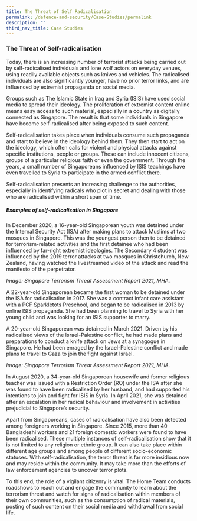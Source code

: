 ```yaml
---
title: The Threat of Self Radicalisation
permalink: /defence-and-security/Case-Studies/permalink
description: ""
third_nav_title: Case Studies
---
```

### The Threat of Self-radicalisation

Today, there is an increasing number of terrorist attacks being carried out by self-radicalised individuals and lone wolf actors on everyday venues, using readily available objects such as knives and vehicles. The radicalised individuals are also significantly younger, have no prior terror links, and are influenced by extremist propaganda on social media. 

Groups such as The Islamic State in Iraq and Syria (ISIS) have used social media to spread their ideology. The proliferation of extremist content online means easy access to such material, especially in a country as digitally connected as Singapore. The result is that some individuals in Singapore have become self-radicalised after being exposed to such content.

Self-radicalisation takes place when individuals consume such propaganda and start to believe in the ideology behind them. They then start to act on the ideology, which often calls for violent and physical attacks against specific institutions, people or groups. These can include innocent citizens, groups of a particular religious faith or even the government. Through the years, a small number of Singaporeans influenced by ISIS teachings have even travelled to Syria to participate in the armed conflict there.

Self-radicalisation presents an increasing challenge to the authorities, especially in identifying radicals who plot in secret and dealing with those who are radicalised within a short span of time.

##### Examples of self-radicalisation in Singapore

In December 2020, a 16-year-old Singaporean youth was detained under the Internal Security Act (ISA) after making plans to attack Muslims at two mosques in Singapore. This was the youngest person then to be detained for terrorism-related activities and the first detainee who had been influenced by far-right extremist ideologies. The Secondary 4 student was influenced by the 2019 terror attacks at two mosques in Christchurch, New Zealand, having watched the livestreamed video of the attack and read the manifesto of the perpetrator. 


*Image: Singapore Terrorism Threat Assessment Report 2021, MHA.*

A 22-year-old Singaporean became the first woman to be detained under the ISA for radicalisation in 2017. She was a contract infant care assistant with a PCF Sparkletots Preschool, and began to be radicalised in 2013 by online ISIS propaganda. She had been planning to travel to Syria with her young child and was looking for an ISIS supporter to marry.

A 20-year-old Singaporean was detained in March 2021. Driven by his radicalised views of the Israel-Palestine conflict, he had made plans and preparations to conduct a knife attack on Jews at a synagogue in Singapore. He had been enraged by the Israel-Palestine conflict and made plans to travel to Gaza to join the fight against Israel.


*Image: Singapore Terrorism Threat Assessment Report 2021, MHA.*

In August 2020, a 34-year-old Singaporean housewife and former religious teacher was issued with a Restriction Order (RO) under the ISA after she was found to have been radicalised by her husband, and had supported his intentions to join and fight for ISIS in Syria. In April 2021, she was detained after an escalation in her radical behaviour and involvement in activities prejudicial to Singapore’s security.

Apart from Singaporeans, cases of radicalisation have also been detected among foreigners working in Singapore. Since 2015, more than 40 Bangladeshi workers and 21 foreign domestic workers were found to have been radicalised.
These multiple instances of self-radicalisation show that it is not limited to any religion or ethnic group. It can also take place within different age groups and among people of different socio-economic statuses. With self-radicalisation, the terror threat is far more insidious now and may reside within the community. It may take more than the efforts of law enforcement agencies to uncover terror plots. 

To this end, the role of a vigilant citizenry is vital. The Home Team conducts roadshows to reach out and engage the community to learn about the terrorism threat and watch for signs of radicalisation within members of their own communities, such as the consumption of radical materials, posting of such content on their social media and withdrawal from social life.


